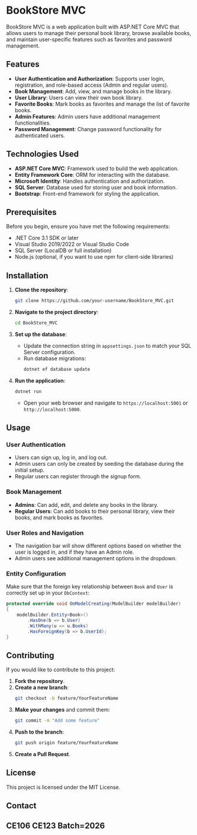 # BookStore MVC

BookStore MVC is a web application built with ASP.NET Core MVC that allows users to manage their personal book library, browse available books, and maintain user-specific features such as favorites and password management.

## Features

- **User Authentication and Authorization**: Supports user login, registration, and role-based access (Admin and regular users).
- **Book Management**: Add, view, and manage books in the library.
- **User Library**: Users can view their own book library.
- **Favorite Books**: Mark books as favorites and manage the list of favorite books.
- **Admin Features**: Admin users have additional management functionalities.
- **Password Management**: Change password functionality for authenticated users.

## Technologies Used

- **ASP.NET Core MVC**: Framework used to build the web application.
- **Entity Framework Core**: ORM for interacting with the database.
- **Microsoft Identity**: Handles authentication and authorization.
- **SQL Server**: Database used for storing user and book information.
- **Bootstrap**: Front-end framework for styling the application.

## Prerequisites

Before you begin, ensure you have met the following requirements:

- .NET Core 3.1 SDK or later
- Visual Studio 2019/2022 or Visual Studio Code
- SQL Server (LocalDB or full installation)
- Node.js (optional, if you want to use npm for client-side libraries)

## Installation

1. **Clone the repository**:
   ```bash
   git clone https://github.com/your-username/BookStore_MVC.git
   ```
2. **Navigate to the project directory**:
   ```bash
   cd BookStore_MVC
   ```
3. **Set up the database**:
   - Update the connection string in `appsettings.json` to match your SQL Server configuration.
   - Run database migrations:
     ```bash
     dotnet ef database update
     ```

4. **Run the application**:
   ```bash
   dotnet run
   ```
   - Open your web browser and navigate to `https://localhost:5001` or `http://localhost:5000`.

## Usage

### User Authentication

- Users can sign up, log in, and log out.
- Admin users can only be created by seeding the database during the initial setup.
- Regular users can register through the signup form.

### Book Management

- **Admins**: Can add, edit, and delete any books in the library.
- **Regular Users**: Can add books to their personal library, view their books, and mark books as favorites.

### User Roles and Navigation

- The navigation bar will show different options based on whether the user is logged in, and if they have an Admin role.
- Admin users see additional management options in the dropdown.


### Entity Configuration

Make sure that the foreign key relationship between `Book` and `User` is correctly set up in your `DbContext`:

```csharp
protected override void OnModelCreating(ModelBuilder modelBuilder)
{
    modelBuilder.Entity<Book>()
        .HasOne(b => b.User)
        .WithMany(u => u.Books)
        .HasForeignKey(b => b.UserId);
}
```

## Contributing

If you would like to contribute to this project:

1. **Fork the repository**.
2. **Create a new branch**:
   ```bash
   git checkout -b feature/YourFeatureName
   ```
3. **Make your changes** and commit them:
   ```bash
   git commit -m "Add some feature"
   ```
4. **Push to the branch**:
   ```bash
   git push origin feature/YourFeatureName
   ```
5. **Create a Pull Request**.

## License

This project is licensed under the MIT License.

## Contact

CE106
CE123
Batch=2026
---
